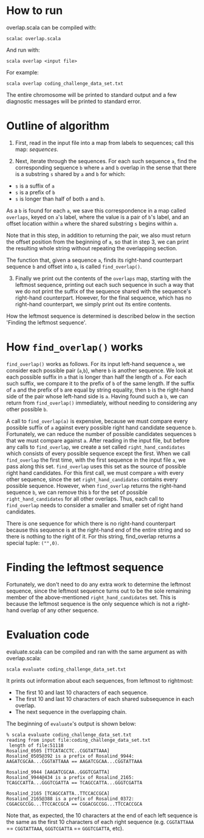 # How to run

overlap.scala can be compiled with:

    scalac overlap.scala

And run with:

    scala overlap <input file>

For example:

    scala overlap coding_challenge_data_set.txt

The entire chromosome will be printed to standard output and a few
diagnostic messages will be printed to standard error.

# Outline of algorithm

1. First, read in the input file into a map from
labels to sequences; call this map: _sequences_.

2. Next, iterate through the sequences. For each such sequence `a`,
find the corresponding sequence `b` where `a` and `b` overlap in the
sense that there is a substring `s` shared by `a` and `b` for which:

- `s` is a suffix of `a`
- `s` is a prefix of `b`
- `s` is longer than half of both `a` and `b`.

As a `b` is found for each `a`, we save this correspondence in a map
called `overlaps`, keyed on `a`'s label, where the value is a pair of
`b`'s label, and an offset location within `a` where the shared
substring `s` begins within `a`.

Note that in this step, in addition to returning the pair, we also
must return the offset position from the beginning of `a`, so
that in step 3, we can print the resulting whole string without
repeating the overlapping section.

The function that, given a sequence `a`, finds its right-hand
counterpart sequence `b` and offset into `a`, is called
`find_overlap()`.

3. Finally we print out the contents of the `overlaps` map, starting
with the leftmost sequence, printing out each such sequence in such a
way that we do not print the suffix of the sequence shared with the
sequence's right-hand counterpart. However, for the final sequence,
which has no right-hand counterpart, we simply print out its entire
contents.

How the leftmost sequence is determined is described below in the
section 'Finding the leftmost sequence'.

# How `find_overlap()` works

`find_overlap()` works as follows. For its input left-hand sequence `a`,
we consider each possible pair (`a`,`b`), where `b` is another
sequence. We look at each possible suffix in `a` that is longer than
half the length of `a`. For each such suffix, we compare it to the
prefix of `b` of the same length. If the suffix of `a` and the prefix
of `b` are equal by string equality, then `b` is the right-hand side
of the pair whose left-hand side is `a`. Having found such a `b`, we
can return from `find_overlap()` immediately, without needing to
considering any other possible `b`.

A call to `find_overlap(a)` is expensive, because we must compare
every possible suffix of `a` against every possible right hand
candidate sequence `b`. Fortunately, we can reduce the number of
possible candidates sequences `b` that we must compare against
`a`. After reading in the input file, but before any calls to
`find_overlap`, we create a set called `right_hand_candidates` which
consists of every possible sequence except the first. When we call
`find_overlap` the first time, with the first sequence in the input
file `a`, we pass along this set. `find_overlap` uses this set as the
source of possible right hand candidates. For this first call, we must
compare `a` with every other sequence, since the set
`right_hand_candidates` contains every possible sequence. However,
when `find_overlap` returns the right-hand sequence `b`, we can remove
this `b` for the set of possible `right_hand_candidates` for all other
overlaps. Thus, each call to `find_overlap` needs to consider a
smaller and smaller set of right hand candidates.

There is one sequence for which there is no right-hand counterpart
because this sequence is at the right-hand end of the entire string
and so there is nothing to the right of it. For this string,
find_overlap returns a special tuple: `("",0)`.

# Finding the leftmost sequence

Fortunately, we don't need to do any extra work to determine the
leftmost sequence, since the leftmost sequence turns out to be the
sole remaining member of the above-mentioned `right_hand_candidates`
set. This is because the leftmost sequence is the only sequence which
is not a right-hand overlap of any other sequence.

# Evaluation code

evaluate.scala can be compiled and ran with the same argument as with overlap.scala:

    scala evaluate coding_challenge_data_set.txt

It prints out information about each sequences, from leftmost to
rightmost:

- The first 10 and last 10 characters of each sequence.
- The first 10 and last 10 characters of each shared subsequence in each overlap.
- The next sequence in the overlapping chain.

The beginning of `evaluate`'s output is shown below:

```
% scala evaluate coding_challenge_data_set.txt
reading from input file:coding_challenge_data_set.txt
 length of file:51118
Rosalind_0505 [TTCATACCTC..CGGTATTAAA]
Rosalind_0505@392 is a prefix of Rosalind_9944: AAGATCGCAA...CGGTATTAAA == AAGATCGCAA...CGGTATTAAA

Rosalind_9944 [AAGATCGCAA..GGGTCGATTA]
Rosalind_9944@434 is a prefix of Rosalind_2165: TCAGCCATTA...GGGTCGATTA == TCAGCCATTA...GGGTCGATTA

Rosalind_2165 [TCAGCCATTA..TTCCACCGCA]
Rosalind_2165@388 is a prefix of Rosalind_0372: CGGACGCCGG...TTCCACCGCA == CGGACGCCGG...TTCCACCGCA
```

Note that, as expected, the 10 characters at the end of each left
sequence is the same as the first 10 characters of each right sequence
(e.g. `CGGTATTAAA` == `CGGTATTAAA`, `GGGTCGATTA` == `GGGTCGATTA`, etc).

